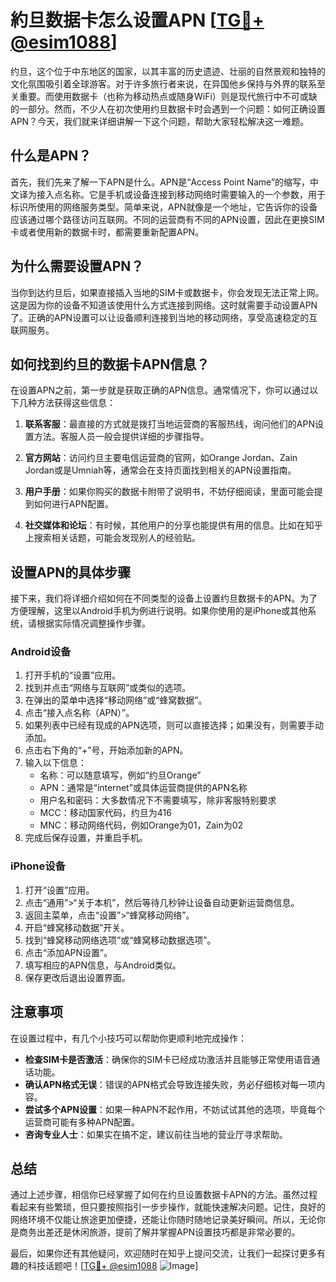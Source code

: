 # 約旦数据卡怎么设置APN [[TG💪+ @esim1088](https://t.me/s/esim1088)]

约旦，这个位于中东地区的国家，以其丰富的历史遗迹、壮丽的自然景观和独特的文化氛围吸引着全球游客。对于许多旅行者来说，在异国他乡保持与外界的联系至关重要。而使用数据卡（也称为移动热点或随身WiFi）则是现代旅行中不可或缺的一部分。然而，不少人在初次使用约旦数据卡时会遇到一个问题：如何正确设置APN？今天，我们就来详细讲解一下这个问题，帮助大家轻松解决这一难题。

## 什么是APN？

首先，我们先来了解一下APN是什么。APN是“Access Point Name”的缩写，中文译为接入点名称。它是手机或设备连接到移动网络时需要输入的一个参数，用于标识所使用的网络服务类型。简单来说，APN就像是一个地址，它告诉你的设备应该通过哪个路径访问互联网。不同的运营商有不同的APN设置，因此在更换SIM卡或者使用新的数据卡时，都需要重新配置APN。

## 为什么需要设置APN？

当你到达约旦后，如果直接插入当地的SIM卡或数据卡，你会发现无法正常上网。这是因为你的设备不知道该使用什么方式连接到网络。这时就需要手动设置APN了。正确的APN设置可以让设备顺利连接到当地的移动网络，享受高速稳定的互联网服务。

## 如何找到约旦的数据卡APN信息？

在设置APN之前，第一步就是获取正确的APN信息。通常情况下，你可以通过以下几种方法获得这些信息：

1. **联系客服**：最直接的方式就是拨打当地运营商的客服热线，询问他们的APN设置方法。客服人员一般会提供详细的步骤指导。
   
2. **官方网站**：访问约旦主要电信运营商的官网，如Orange Jordan、Zain Jordan或是Umniah等，通常会在支持页面找到相关的APN设置指南。

3. **用户手册**：如果你购买的数据卡附带了说明书，不妨仔细阅读，里面可能会提到如何进行APN配置。

4. **社交媒体和论坛**：有时候，其他用户的分享也能提供有用的信息。比如在知乎上搜索相关话题，可能会发现别人的经验贴。

## 设置APN的具体步骤

接下来，我们将详细介绍如何在不同类型的设备上设置约旦数据卡的APN。为了方便理解，这里以Android手机为例进行说明。如果你使用的是iPhone或其他系统，请根据实际情况调整操作步骤。

### Android设备

1. 打开手机的“设置”应用。
2. 找到并点击“网络与互联网”或类似的选项。
3. 在弹出的菜单中选择“移动网络”或“蜂窝数据”。
4. 点击“接入点名称（APN）”。
5. 如果列表中已经有现成的APN选项，则可以直接选择；如果没有，则需要手动添加。
6. 点击右下角的“+”号，开始添加新的APN。
7. 输入以下信息：
   - 名称：可以随意填写，例如“约旦Orange”
   - APN：通常是“internet”或具体运营商提供的APN名称
   - 用户名和密码：大多数情况下不需要填写，除非客服特别要求
   - MCC：移动国家代码，约旦为416
   - MNC：移动网络代码，例如Orange为01，Zain为02
8. 完成后保存设置，并重启手机。

### iPhone设备

1. 打开“设置”应用。
2. 点击“通用”>“关于本机”，然后等待几秒钟让设备自动更新运营商信息。
3. 返回主菜单，点击“设置”>“蜂窝移动网络”。
4. 开启“蜂窝移动数据”开关。
5. 找到“蜂窝移动网络选项”或“蜂窝移动数据选项”。
6. 点击“添加APN设置”。
7. 填写相应的APN信息，与Android类似。
8. 保存更改后退出设置界面。

## 注意事项

在设置过程中，有几个小技巧可以帮助你更顺利地完成操作：

- **检查SIM卡是否激活**：确保你的SIM卡已经成功激活并且能够正常使用语音通话功能。
- **确认APN格式无误**：错误的APN格式会导致连接失败，务必仔细核对每一项内容。
- **尝试多个APN设置**：如果一种APN不起作用，不妨试试其他的选项，毕竟每个运营商可能有多种APN配置。
- **咨询专业人士**：如果实在搞不定，建议前往当地的营业厅寻求帮助。

## 总结

通过上述步骤，相信你已经掌握了如何在约旦设置数据卡APN的方法。虽然过程看起来有些繁琐，但只要按照指引一步步操作，就能快速解决问题。记住，良好的网络环境不仅能让旅途更加便捷，还能让你随时随地记录美好瞬间。所以，无论你是商务出差还是休闲旅游，提前了解并掌握APN设置技巧都是非常必要的。

最后，如果你还有其他疑问，欢迎随时在知乎上提问交流，让我们一起探讨更多有趣的科技话题吧！[[TG💪+ @esim1088](https://t.me/s/esim1088) ![Image](https://i.postimg.cc/4NQfJmqS/Snipaste-2025-05-13-00-14-12.png)]